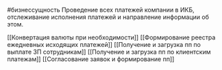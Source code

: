 #бизнессущность 
Проведение всех платежей компании в ИКБ, отслеживание исполнения платежей и направление информации об этом.

[[Конвертация валюты при необходимости]]
[[Формирование реестра ежедневных исходящих платежей]]
[[Получение и загрузка пп по выплате ЗП сотрудникам]] 
[[Получение и загрузка пп по клиентским платежам]]
[[Согласование заявок и формирование пп]]

